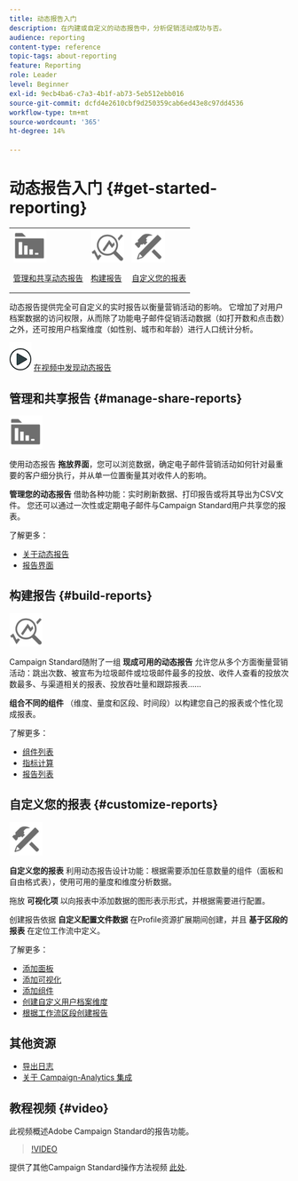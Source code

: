 ```yaml
---
title: 动态报告入门
description: 在内建或自定义的动态报告中，分析促销活动成功与否。
audience: reporting
content-type: reference
topic-tags: about-reporting
feature: Reporting
role: Leader
level: Beginner
exl-id: 9ecb4ba6-c7a3-4b1f-ab73-5eb512ebb016
source-git-commit: dcfd4e2610cbf9d250359cab6ed43e8c97dd4536
workflow-type: tm+mt
source-wordcount: '365'
ht-degree: 14%

---
```


# 动态报告入门 {#get-started-reporting}

<table>
<tr>
<td><img src="assets/do-not-localize/icon_manage.svg" width="60px"><p><a href="#manage-share-reports">管理和共享动态报告</a></p></td>
<td><img src="assets/do-not-localize/icon_build.svg" width="60px"><p><a href="#build-reports">构建报告</a></p></td>
<td><img src="assets/do-not-localize/icon_customize.svg" width="60px"><p><a href="#customize-reports">自定义您的报表</a></p></td></tr>
</table>

动态报告提供完全可自定义的实时报告以衡量营销活动的影响。 它增加了对用户档案数据的访问权限，从而除了功能电子邮件促销活动数据（如打开数和点击数）之外，还可按用户档案维度（如性别、城市和年龄）进行人口统计分析。

![](assets/do-not-localize/how-to-video.png) [在视频中发现动态报告](#video)

## 管理和共享报告 {#manage-share-reports}

<img src="assets/do-not-localize/icon_manage.svg" width="60px">

使用动态报告 **拖放界面**，您可以浏览数据，确定电子邮件营销活动如何针对最重要的客户细分执行，并从单一位置衡量其对收件人的影响。

**管理您的动态报告** 借助各种功能：实时刷新数据、打印报告或将其导出为CSV文件。 您还可以通过一次性或定期电子邮件与Campaign Standard用户共享您的报表。

了解更多：

* [关于动态报告](../../reporting/using/about-dynamic-reports.md)
* [报告界面](../../reporting/using/reporting-interface.md)

## 构建报告 {#build-reports}

<img src="assets/do-not-localize/icon_build.svg" width="60px">

Campaign Standard随附了一组 **现成可用的动态报告** 允许您从多个方面衡量营销活动：跳出次数、被宣布为垃圾邮件或垃圾邮件最多的投放、收件人查看的投放次数最多、与渠道相关的报表、投放吞吐量和跟踪报表……

**组合不同的组件** （维度、量度和区段、时间段）以构建您自己的报表或个性化现成报表。

了解更多：

* [组件列表](../../reporting/using/list-of-components.md)
* [指标计算](../../reporting/using/indicator-calculation.md)
* [报告列表](../../reporting/using/defining-the-report-period.md)

## 自定义您的报表 {#customize-reports}

<img src="assets/do-not-localize/icon_customize.svg" width="60px">

**自定义您的报表** 利用动态报告设计功能：根据需要添加任意数量的组件（面板和自由格式表），使用可用的量度和维度分析数据。

拖放 **可视化项** 以向报表中添加数据的图形表示形式，并根据需要进行配置。

创建报告依据 **自定义配置文件数据** 在Profile资源扩展期间创建，并且 **基于区段的报表** 在定位工作流中定义。

了解更多：

* [添加面板](../../reporting/using/adding-panels.md)
* [添加可视化](../../reporting/using/adding-visualizations.md)
* [添加组件](../../reporting/using/adding-components.md)
* [创建自定义用户档案维度](../../reporting/using/creating-a-custom-profile-dimension.md)
* [根据工作流区段创建报告](../../reporting/using/creating-a-report-workflow-segment.md)

## 其他资源

* [导出日志](../../automating/using/exporting-logs.md)
* [关于 Campaign-Analytics 集成](../../integrating/using/about-campaign-analytics-integration.md)

## 教程视频 {#video}

此视频概述Adobe Campaign Standard的报告功能。

>[!VIDEO](https://video.tv.adobe.com/v/23021?quality=12&captions=eng)

提供了其他Campaign Standard操作方法视频 [此处](https://experienceleague.adobe.com/docs/campaign-standard-learn/tutorials/overview.html?lang=zh-Hans).
